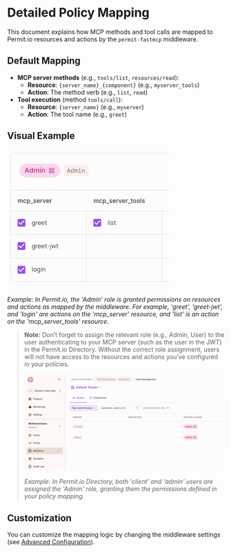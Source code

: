 # Detailed Policy Mapping

This document explains how MCP methods and tool calls are mapped to Permit.io resources and actions by the `permit-fastmcp` middleware.

## Default Mapping

- **MCP server methods** (e.g., `tools/list`, `resources/read`):
  - **Resource**: `{server_name}_{component}` (e.g., `myserver_tools`)
  - **Action**: The method verb (e.g., `list`, `read`)
- **Tool execution** (method `tools/call`):
  - **Resource**: `{server_name}` (e.g., `myserver`)
  - **Action**: The tool name (e.g., `greet`)

## Visual Example

![Permit.io Policy Mapping Example](./images/policy_mapping.png)

*Example: In Permit.io, the 'Admin' role is granted permissions on resources and actions as mapped by the middleware. For example, 'greet', 'greet-jwt', and 'login' are actions on the 'mcp_server' resource, and 'list' is an action on the 'mcp_server_tools' resource.*

> **Note:**
> Don’t forget to assign the relevant role (e.g., Admin, User) to the user authenticating to your MCP server (such as the user in the JWT) in the Permit.io Directory. Without the correct role assignment, users will not have access to the resources and actions you’ve configured in your policies.
>
> ![Permit.io Directory Role Assignment Example](./images/role_assignement.png)
>
> *Example: In Permit.io Directory, both 'client' and 'admin' users are assigned the 'Admin' role, granting them the permissions defined in your policy mapping.*

## Customization

You can customize the mapping logic by changing the middleware settings (see [Advanced Configuration](./advanced-configuration.md)). 
